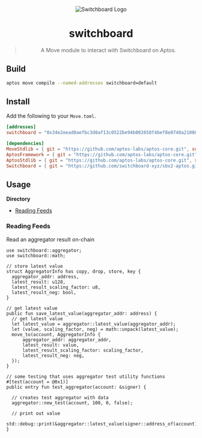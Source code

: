 <div align="center">

![Switchboard Logo](https://github.com/switchboard-xyz/sbv2-core/raw/main/website/static/img/icons/switchboard/avatar.png)

# switchboard

> A Move module to interact with Switchboard on Aptos.

</div>

## Build

```bash
aptos move compile --named-addresses switchboard=default
```

## Install

Add the following to your `Move.toml`.

```toml
[addresses]
switchboard = "0x34e2eead0aefbc3d0af13c0522be94b002658f4bef8e0740a21086d22236ad77"

[dependencies]
MoveStdlib = { git = "https://github.com/aptos-labs/aptos-core.git", subdir = "aptos-move/framework/move-stdlib/", rev = "devnet" }
AptosFramework = { git = "https://github.com/aptos-labs/aptos-core.git", subdir = "aptos-move/framework/aptos-framework/", rev = "devnet" }
AptosStdlib = { git = "https://github.com/aptos-labs/aptos-core.git", subdir = "aptos-move/framework/aptos-stdlib/", rev = "devnet" }
Switchboard = { git = "https://github.com/switchboard-xyz/sbv2-aptos.git", subdir = "move/switchboard/", rev = "main" }
```

## Usage

**Directory**

- [Reading Feeds](#reading-feeds)

### Reading Feeds

Read an aggregator result on-chain

```move
use switchboard::aggregator;
use switchboard::math;

// store latest value
struct AggregatorInfo has copy, drop, store, key {
  aggregator_addr: address,
  latest_result: u128,
  latest_result_scaling_factor: u8,
  latest_result_neg: bool,
}

// get latest value
public fun save_latest_value(aggregator_addr: address) {
  // get latest value
  let latest_value = aggregator::latest_value(aggregator_addr);
  let (value, scaling_factor, neg) = math::unpack(latest_value);
  move_to(account, AggregatorInfo {
      aggregator_addr: aggregator_addr,
      latest_result: value,
      latest_result_scaling_factor: scaling_factor,
      latest_result_neg: neg,
  });
}

// some testing that uses aggregator test utility functions
#[test(account = @0x1)]
public entry fun test_aggregator(account: &signer) {

  // creates test aggregator with data
  aggregator::new_test(account, 100, 0, false);

  // print out value
  std::debug::print(&aggregator::latest_value(signer::address_of(account)));
}
```
